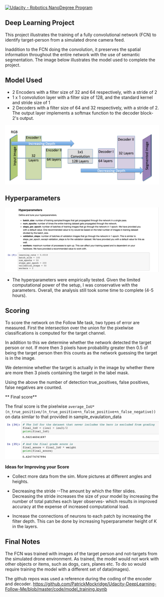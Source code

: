 [![Udacity - Robotics NanoDegree Program](https://s3-us-west-1.amazonaws.com/udacity-robotics/Extra+Images/RoboND_flag.png)](https://www.udacity.com/robotics)

## Deep Learning Project ##
This project illustrates the training of a fully convolutional network (FCN) to identify target-person from a simulated drone camera feed. 

Inaddition to the FCN doing the convolution, it preserves the spatial information throughout the entire network with the use of semantic segmentation.  The image below illustrates the model used to complete the project.

## Model Used ##
* 2 Encoders with a filter size of 32 and 64 respectively, with a stride of 2
* 1 x 1 convolution layer with a filter size of 128, and the standard kernel and stride size of 1
* 2 Decoders with a filter size of 64 and 32 respectively, with a stride of 2.
The output layer implements a softmax function to the decoder block-2's output.



![image1](model.png)

## Hyperparameters ##
![image2](hyperparam.png)

* The hyperparameters were empirically tested. Given the limited computational power of the setup, I was conservative with the parameters.  Overall, the analysis still took some time to complete (4-5 hours).

## Scoring ##

To score the network on the Follow Me task, two types of error are measured. First the intersection over the union for the pixelwise classifications is computed for the target channel. 

In addition to this we determine whether the network detected the target person or not. If more then 3 pixels have probability greater then 0.5 of being the target person then this counts as the network guessing the target is in the image. 

We determine whether the target is actually in the image by whether there are more then 3 pixels containing the target in the label mask. 

Using the above the number of detection true_positives, false positives, false negatives are counted. 

** Final score**

The final score is the pixelwise `average_IoU*(n_true_positive/(n_true_positive+n_false_positive+n_false_negative))` on data similar to that provided in sample_evaulation_data
![image3](final_score.png)


**Ideas for Improving your Score**

* Collect more data from the sim. More pictures at different angles and heights.

* Decreasing the stride --The amount by which the filter slides. Decreasing the stride increases the size of your model by increasing the number of total patches each layer observes- which results in improved accuracy at the expense of increased computational load.

* Increase the connections of neurons to each patch by increasing the filter depth.  This can be done by increasing hyperparameter height of K in the layers.


## Final Notes 
The FCN was trained with images of the target person and not-targets from the simulated drone environment. As trained, the model would not work with other objects or items, such as dogs, cars, planes etc.  To do so would require training the model with a different set of data(images). 

The github repos was used a reference during the coding of the encoder and decoder.
https://github.com/PatrickMockridge/Udacity-DeepLearning-Follow-Me/blob/master/code/model_training.ipynb


